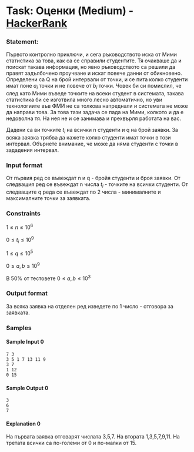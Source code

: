 # Task: Оценки (Medium) - [HackerRank](<https://www.hackerrank.com/contests/sda-hw-3-2023/challenges/challenge-2675>)


### Statement:

Първото контролно приключи, и сега ръководството иска от Мими статистика за това, как са се справили студентите. Тя очакваше да и поискат такaва информация, но явно ръководството са решили да правят задълбочено проучване и искат повече данни от обикновено. Определени са Q на брой интервали от точки, и се пита колко студенти имат поне $a_i$ точки и не повече от $b_i$ точки. Човек би си помислил, че след като Мими въведе точките на всеки студент в системата, такава статистика би се изготвила много лесно автоматично, но уви технологиите във ФМИ не са толкова напреднали и системата не може да направи това. За това тази задача се пада на Мими, колкото и да е недоволна тя. На нея не и се занимава и прехвърля работата на вас.

Дадени са ви точките $t_i$ на всички n студенти и q на брой заявки. За всяка заявка трябва да кажете колко студенти имат точки в този интервал. Обърнете внимание, че може да няма студенти с точки в зададения интервал.


### Input format

От първия ред се въвеждат n и q - бройя студенти и броя заявки. От следващия ред се въвеждат n числа $t_i$ - точките на всички студенти. От следващите q реда се въвеждат по 2 числа - минималните и максималните точки за заявката.


### Constraints
$1 \le n \le 10^6$

$0 \le t_i \le 10^9$

$1 \le q \le 10^5$

$0 \le a,b \le 10^9$


В 50% от тестовете $0 \le a,b \le 10^3$

### Output format

За всяка заявка на отделен ред изведете по 1 число - отговора за заявката.


### Samples


#### Sample Input 0
```
7 3
3 5 1 7 13 11 9
3 7
1 12
0 15
```

#### Sample Output 0
```
3
6
7
```

#### Explanation 0
На първата заявка отговарят числата 3,5,7. На втората 1,3,5,7,9,11. На третата всички са по-големи от 0 и по-малки от 15.

